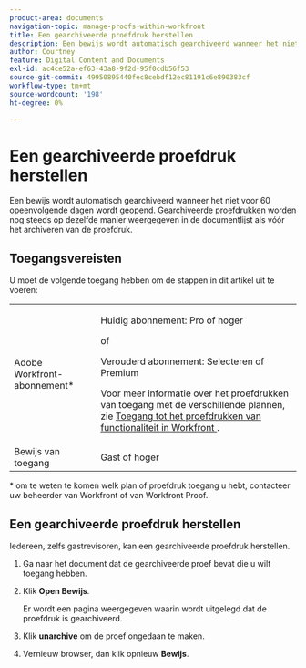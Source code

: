 ```yaml
---
product-area: documents
navigation-topic: manage-proofs-within-workfront
title: Een gearchiveerde proefdruk herstellen
description: Een bewijs wordt automatisch gearchiveerd wanneer het niet voor 60 opeenvolgende dagen wordt geopend. Gearchiveerde proefdrukken worden nog steeds op dezelfde manier weergegeven in de documentlijst als vóór het archiveren van de proefdruk.
author: Courtney
feature: Digital Content and Documents
exl-id: ac4ce52a-ef63-43a8-9f2d-95f0cdb56f53
source-git-commit: 49950895440fec8cebdf12ec81191c6e890383cf
workflow-type: tm+mt
source-wordcount: '198'
ht-degree: 0%

---
```


# Een gearchiveerde proefdruk herstellen

Een bewijs wordt automatisch gearchiveerd wanneer het niet voor 60 opeenvolgende dagen wordt geopend. Gearchiveerde proefdrukken worden nog steeds op dezelfde manier weergegeven in de documentlijst als vóór het archiveren van de proefdruk.

## Toegangsvereisten

U moet de volgende toegang hebben om de stappen in dit artikel uit te voeren:

<table style="table-layout:auto"> 
 <col> 
 <col> 
 <tbody> 
  <tr> 
   <td role="rowheader">Adobe Workfront-abonnement*</td> 
   <td> <p>Huidig abonnement: Pro of hoger</p> <p>of</p> <p>Verouderd abonnement: Selecteren of Premium</p> <p>Voor meer informatie over het proefdrukken van toegang met de verschillende plannen, zie <a href="/help/quicksilver/administration-and-setup/manage-workfront/configure-proofing/access-to-proofing-functionality.md" class="MCXref xref"> Toegang tot het proefdrukken van functionaliteit in Workfront </a>.</p> </td> 
  </tr>

<tr> 
   <td role="rowheader">Bewijs van toegang </td> 
   <td>Gast of hoger</td> 
  </tr> 
 </tbody> 
</table>

&#42; om te weten te komen welk plan of proefdruk toegang u hebt, contacteer uw beheerder van Workfront of van Workfront Proof.

## Een gearchiveerde proefdruk herstellen

Iedereen, zelfs gastrevisoren, kan een gearchiveerde proefdruk herstellen.

1. Ga naar het document dat de gearchiveerde proef bevat die u wilt toegang hebben.
1. Klik **Open Bewijs**.

   Er wordt een pagina weergegeven waarin wordt uitgelegd dat de proefdruk is gearchiveerd.

1. Klik **unarchive** om de proef ongedaan te maken.
1. Vernieuw browser, dan klik opnieuw **Bewijs**.
